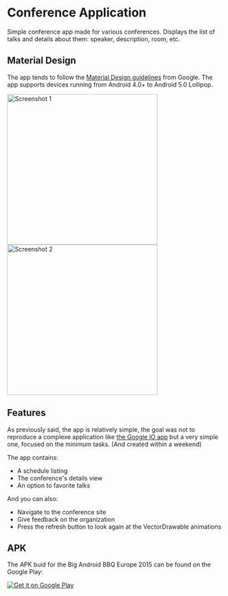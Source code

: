Conference Application
===============

Simple conference app made for various conferences. Displays the list of talks and details about them: speaker, description, room, etc.


## Material Design

The app tends to follow the [Material Design guidelines](http://www.google.com/design/spec/material-design/introduction.html) from Google.
The app supports devices running from Android 4.0+ to Android 5.0 Lollipop.

<img src="https://github.com/lynfogeek/droidconNL-2014/blob/babbq/graphic/home.png?raw=true" alt="Screenshot 1" width="350px" ><img src="https://github.com/lynfogeek/droidconNL-2014/blob/babbq/graphic/talk.png?raw=true" alt="Screenshot 2" width="350px"> 

## Features

As previously said, the app is relatively simple, the goal was not to reproduce a complexe application like [the Google IO app](https://github.com/google/iosched) but a very simple one, focused on the minimum tasks. (And created within a weekend)

The app contains:
 * A schedule listing
 * The conference's details view
 * An option to favorite talks

And you can also:
 * Navigate to the conference site
 * Give feedback on the organization
 * Press the refresh button to look again at the VectorDrawable animations

 
## APK

The APK buid for the Big Android BBQ Europe 2015 can be found on the Google Play:

<a href="https://play.google.com/store/apps/details?id=nl.babbq.conference2015">
  <img alt="Get it on Google Play"
       src="https://developer.android.com/images/brand/en_generic_rgb_wo_60.png" />
</a>

